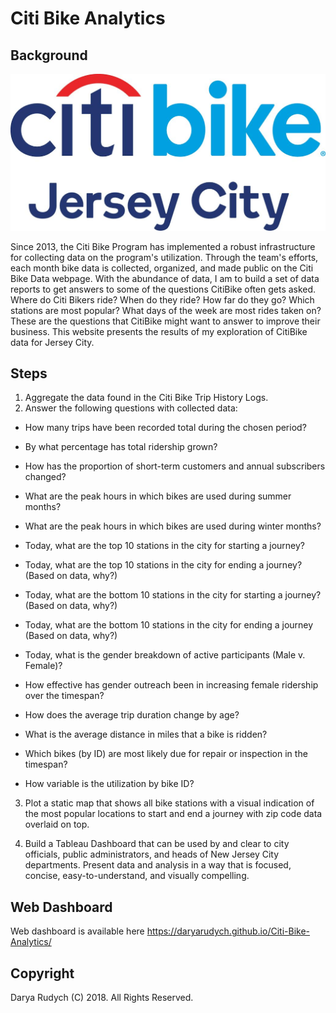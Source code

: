 # Citi Bike Analytics

## Background

![Citi-Bikes](https://github.com/DaryaRudych/Citi-Bike-Analytics/blob/master/logo-citi-bike-jc-1024x509.png)

Since 2013, the Citi Bike Program has implemented a robust infrastructure for collecting data on the program's utilization. Through the team's efforts, each month bike data is collected, organized, and made public on the Citi Bike Data webpage. With the abundance of data, I am to build a set of data reports to get answers to some of the questions CitiBike often gets asked. Where do Citi Bikers ride? When do they ride? How far do they go? Which stations are most popular? What days of the week are most rides taken on? These are the questions that CitiBike might want to answer to improve their business. This website presents the results of my exploration of CitiBike data for Jersey City.

## Steps

1. Aggregate the data found in the Citi Bike Trip History Logs.
2. Answer the following questions with collected data:

* How many trips have been recorded total during the chosen period?

* By what percentage has total ridership grown? 

* How has the proportion of short-term customers and annual subscribers changed?

* What are the peak hours in which bikes are used during summer months? 

* What are the peak hours in which bikes are used during winter months?

* Today, what are the top 10 stations in the city for starting a journey?

* Today, what are the top 10 stations in the city for ending a journey? (Based on data, why?)

* Today, what are the bottom 10 stations in the city for starting a journey? (Based on data, why?)

* Today, what are the bottom 10 stations in the city for ending a journey (Based on data, why?)

* Today, what is the gender breakdown of active participants (Male v. Female)?

* How effective has gender outreach been in increasing female ridership over the timespan?

* How does the average trip duration change by age?

* What is the average distance in miles that a bike is ridden?

* Which bikes (by ID) are most likely due for repair or inspection in the timespan? 

* How variable is the utilization by bike ID?


3. Plot a static map that shows all bike stations with a visual indication of the most popular locations to start and end a journey with zip code data overlaid on top.

4. Build a Tableau Dashboard that can be used by and clear to city officials, public administrators, and heads of New Jersey City departments. Present data and analysis in a way that is focused, concise, easy-to-understand, and visually compelling. 

## Web Dashboard 
Web dashboard is available here https://daryarudych.github.io/Citi-Bike-Analytics/

## Copyright

Darya Rudych (C) 2018. All Rights Reserved.
